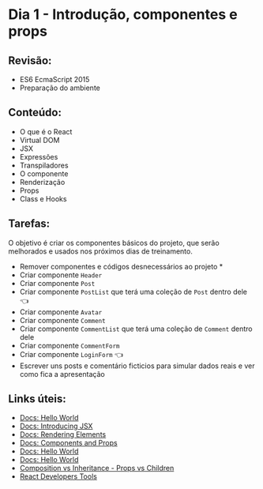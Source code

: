 # Dia 1 - Introdução, componentes e props

## Revisão:
- ES6 EcmaScript 2015
- Preparação do ambiente

## Conteúdo:
- O que é o React
- Virtual DOM
- JSX
- Expressões
- Transpiladores
- O componente
- Renderização
- Props
- Class e Hooks

## Tarefas:
O objetivo é criar os componentes básicos do projeto, que serão melhorados e usados nos próximos dias de treinamento.

- Remover componentes e códigos desnecessários ao projeto * 
- Criar componente `Header`
- Criar componente `Post`
- Criar componente `PostList` que terá uma coleção de `Post` dentro dele 👈
- Criar componente `Avatar`
- Criar componente `Comment`
- Criar componente `CommentList` que terá uma coleção de `Comment` dentro dele
- Criar componente `CommentForm`
- Criar componente `LoginForm`  👈
- Escrever uns posts e comentário ficticios para simular dados reais e ver como fica a apresentação

## Links úteis:
- [Docs: Hello World](https://reactjs.org/docs/hello-world.html)
- [Docs: Introducing JSX](https://reactjs.org/docs/introducing-jsx.html)
- [Docs: Rendering Elements](https://reactjs.org/docs/rendering-elements.html)
- [Docs: Components and Props](https://reactjs.org/docs/components-and-props.html)
- [Docs: Hello World](https://reactjs.org/docs/hello-world.html)
- [Docs: Hello World](https://reactjs.org/docs/hello-world.html)
- [Composition vs Inheritance - Props vs Children](https://reactjs.org/docs/composition-vs-inheritance.html)
- [React Developers Tools](https://chrome.google.com/webstore/detail/react-developer-tools/fmkadmapgofadopljbjfkapdkoienihi)